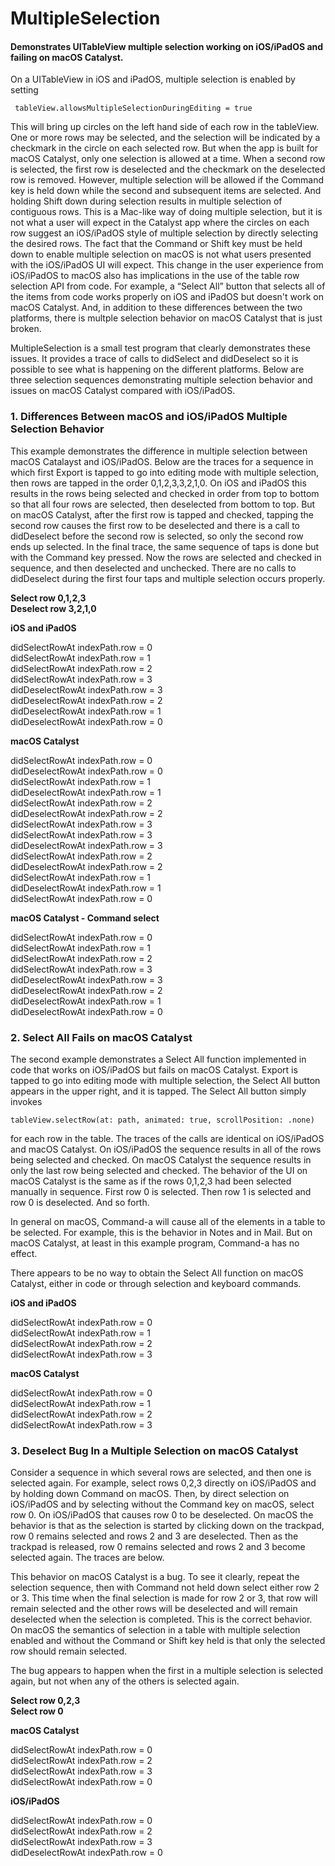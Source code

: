 # MultipleSelection
#### Demonstrates UITableView multiple selection working on iOS/iPadOS and failing on macOS Catalyst.

On a UITableView in iOS and iPadOS, multiple selection is enabled by setting

     tableView.allowsMultipleSelectionDuringEditing = true

This will bring up circles on the left hand side of each row in the tableView. One or more rows may be selected, and the selection will be indicated by a checkmark in the circle on each selected row.  But when the app is built for macOS Catalyst, only one selection is allowed at a time.  When a second row is selected, the first row is deselected and the checkmark on the deselected row is removed.   However, multiple selection will be allowed if the Command key is held down while the second and subsequent items are selected.  And holding Shift down during selection results in multiple selection of contiguous rows. This is a Mac-like way of doing multiple selection, but it is not what a user will expect in the Catalyst app where the circles on each row suggest an iOS/iPadOS style of multiple selection by directly selecting the desired rows.  The fact that the Command or Shift key must be held down to enable multiple selection on macOS is not what users presented with the iOS/iPadOS UI will expect.  This change in the user experience from iOS/iPadOS to macOS also has implications in the use of the table row selection API from code. For example, a “Select All” button that selects all of the items from code works properly on iOS and iPadOS but doesn't work on macOS Catalyst.  And, in addition to these differences between the two platforms, there is multple selection behavior on macOS Catalyst that is just broken.

MultipleSelection is a small test program that clearly demonstrates these issues.  It provides a trace of calls to didSelect and didDeselect so it is possible to see what is happening on the different platforms.  Below are three selection sequences demonstrating multiple selection behavior and issues on macOS Catalyst compared with iOS/iPadOS.


### 1. Differences Between macOS and iOS/iPadOS Multiple Selection Behavior

This example demonstrates the difference in multiple selection between macOS Catalayst and iOS/iPadOS.  Below are the traces for a sequence in which first Export is tapped to go into editing mode with multiple selection, then rows are tapped in the order 0,1,2,3,3,2,1,0.   On iOS and iPadOS this results in the rows being selected and checked in order from top to bottom so that all four rows are selected, then deselected from bottom to top.  But on macOS Catalyst, after the first row is tapped and checked, tapping the second row causes the first row to be deselected and there is a call to didDeselect before the second row is selected, so only the second row ends up selected.  In the final trace, the same sequence of taps is done but with the Command key pressed.   Now the rows are selected and checked in sequence, and then deselected and unchecked.  There are no calls to didDeselect during the first four taps and multiple selection occurs properly.


**Select row 0,1,2,3**<br/>
**Deselect row 3,2,1,0**<br/>

**iOS and iPadOS**

didSelectRowAt indexPath.row = 0<br/>
didSelectRowAt indexPath.row = 1<br/>
didSelectRowAt indexPath.row = 2<br/>
didSelectRowAt indexPath.row = 3<br/>
didDeselectRowAt indexPath.row = 3<br/>
didDeselectRowAt indexPath.row = 2<br/>
didDeselectRowAt indexPath.row = 1<br/>
didDeselectRowAt indexPath.row = 0<br/>



**macOS Catalyst**

didSelectRowAt indexPath.row = 0<br/>
didDeselectRowAt indexPath.row = 0<br/>
didSelectRowAt indexPath.row = 1<br/>
didDeselectRowAt indexPath.row = 1<br/>
didSelectRowAt indexPath.row = 2<br/>
didDeselectRowAt indexPath.row = 2<br/>
didSelectRowAt indexPath.row = 3<br/>
didSelectRowAt indexPath.row = 3<br/>
didDeselectRowAt indexPath.row = 3<br/>
didSelectRowAt indexPath.row = 2<br/>
didDeselectRowAt indexPath.row = 2<br/>
didSelectRowAt indexPath.row = 1<br/>
didDeselectRowAt indexPath.row = 1<br/>
didSelectRowAt indexPath.row = 0<br/>


**macOS Catalyst - Command select**

didSelectRowAt indexPath.row = 0<br/>
didSelectRowAt indexPath.row = 1<br/>
didSelectRowAt indexPath.row = 2<br/>
didSelectRowAt indexPath.row = 3<br/>
didDeselectRowAt indexPath.row = 3<br/>
didDeselectRowAt indexPath.row = 2<br/>
didDeselectRowAt indexPath.row = 1<br/>
didDeselectRowAt indexPath.row = 0<br/>


### 2. Select All Fails on macOS Catalyst

The second example demonstrates a Select All function implemented in code that works on iOS/iPadOS but fails on macOS Catalyst.  Export is tapped to go into editing mode with multiple selection, the Select All button appears in the upper right, and it is tapped.  The Select All button simply invokes

	tableView.selectRow(at: path, animated: true, scrollPosition: .none)
	
for each row in the table.  The traces of the calls are identical on iOS/iPadOS and macOS Catalyst.  On iOS/iPadOS the sequence results in all of the rows being selected and checked.  On macOS Catalyst the sequence results in only the last row being selected and checked.  The behavior of the UI on macOS Catalyst is the same as if the rows 0,1,2,3 had been selected manually in sequence.  First row 0 is selected.  Then row 1 is selected and row 0 is deselected.  And so forth.  

In general on macOS, Command-a will cause all of the elements in a table to be selected.  For example, this is the behavior in Notes and in Mail.  But on macOS Catalyst, at least in this example program, Command-a has no effect.

There appears to be no way to obtain the Select All function on macOS Catalyst, either in code or through selection and keyboard commands.  


**iOS and iPadOS**

didSelectRowAt indexPath.row = 0<br/>
didSelectRowAt indexPath.row = 1<br/>
didSelectRowAt indexPath.row = 2<br/>
didSelectRowAt indexPath.row = 3<br/>


**macOS Catalyst**

didSelectRowAt indexPath.row = 0<br/>
didSelectRowAt indexPath.row = 1<br/>
didSelectRowAt indexPath.row = 2<br/>
didSelectRowAt indexPath.row = 3<br/>


### 3. Deselect Bug In a Multiple Selection on macOS Catalyst

Consider a sequence in which several rows are selected, and then one is selected again.  For example, select rows 0,2,3 directly on iOS/iPadOS and by holding down Command on macOS.  Then, by direct selection on iOS/iPadOS and by selecting without the Command key on macOS, select row 0.  On iOS/iPadOS that causes row 0 to be deselected. On macOS the behavior is that as the selection is started by clicking down on the trackpad, row 0 remains selected and rows 2 and 3 are deselected.  Then as the trackpad is released, row 0 remains selected and rows 2 and 3 become selected again.  The traces are below. 

This behavior on macOS Catalyst is a bug. To see it clearly, repeat the selection sequence, then with Command not held down select either row 2 or 3.  This time when the final selection is made for row 2 or 3, that row will remain selected and the other rows will be deselected and will remain deselected when the selection is completed.  This is the correct behavior.  On macOS the semantics of selection in a table with multiple selection enabled and without the Command or Shift key held is that only the selected row should remain selected.  

The bug appears to happen when the first in a multiple selection is selected again, but not when any of the others is selected again.


**Select row 0,2,3**<br/>
**Select row 0**<br/>


**macOS Catalyst**
 
didSelectRowAt indexPath.row = 0<br/>
didSelectRowAt indexPath.row = 2<br/>
didSelectRowAt indexPath.row = 3<br/>
didSelectRowAt indexPath.row = 0<br/>


**iOS/iPadOS**

didSelectRowAt indexPath.row = 0<br/>
didSelectRowAt indexPath.row = 2<br/>
didSelectRowAt indexPath.row = 3<br/>
didDeselectRowAt indexPath.row = 0<br/>
 